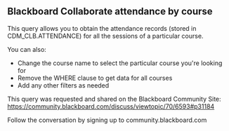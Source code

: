 ## Blackboard Collaborate attendance by course

This query allows you to obtain the attendance records (stored in CDM_CLB.ATTENDANCE) for all the sessions of a particular course.

You can also:
- Change the course name to select the particular course you're looking for
- Remove the WHERE clause to get data for all courses
- Add any other filters as needed

This query was requested and shared on the Blackboard Community Site: https://community.blackboard.com/discuss/viewtopic/70/6593#p31184

Follow the conversation by signing up to community.blackboard.com